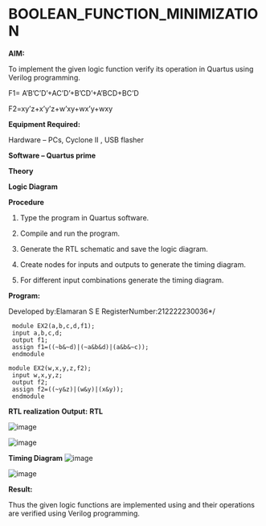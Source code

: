 # BOOLEAN_FUNCTION_MINIMIZATION

**AIM:**

To implement the given logic function verify its operation in Quartus using Verilog programming.

F1= A’B’C’D’+AC’D’+B’CD’+A’BCD+BC’D 

F2=xy’z+x’y’z+w’xy+wx’y+wxy

**Equipment Required:**

Hardware – PCs, Cyclone II , USB flasher

**Software – Quartus prime**

**Theory**

**Logic Diagram**

**Procedure**

1.	Type the program in Quartus software.

2.	Compile and run the program.

3.	Generate the RTL schematic and save the logic diagram.

4.	Create nodes for inputs and outputs to generate the timing diagram.

5.	For different input combinations generate the timing diagram.


**Program:**

Developed by:Elamaran S E 
RegisterNumber:212222230036*/
```
 module EX2(a,b,c,d,f1);
 input a,b,c,d;
 output f1;
 assign f1=((~b&~d)|(~a&b&d)|(a&b&~c));
 endmodule

module EX2(w,x,y,z,f2);
 input w,x,y,z;
 output f2;
 assign f2=((~y&z)|(w&y)|(x&y));
 endmodule
```

**RTL realization**
**Output:**
**RTL**

![image](https://github.com/user-attachments/assets/5966a37d-30a0-4fd1-97a8-41676df6c359)

![image](https://github.com/user-attachments/assets/094b4609-140a-4a39-9919-f66c15f6ee15)

**Timing Diagram**
![image](https://github.com/user-attachments/assets/d81b9ec5-4366-4c38-a8d4-79bac069a475)

![image](https://github.com/user-attachments/assets/9103db77-e189-4632-a5d0-9e154fa797e5)


**Result:**

Thus the given logic functions are implemented using and their operations are verified using Verilog programming.


